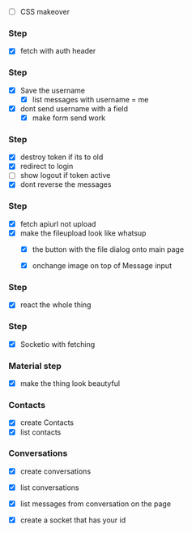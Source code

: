 * [ ] CSS makeover

### Step
* [X] fetch with auth header

### Step
* [X] Save the username
    * [X] list messages with username = me
* [X] dont send username with a field
    * [X] make form send work

### Step
* [X] destroy token if its to old
* [X] redirect to login
* [ ] show logout if token active
* [X] dont reverse the messages

### Step
* [X] fetch apiurl not upload
* [X] make the fileupload look like whatsup
    * [X] the button with the file dialog onto main page
    * [X] onchange image on top of Message input


### Step
* [X] react the whole thing
### Step
* [X] Socketio with fetching

### Material step
* [X] make the thing look beautyful

### Contacts
* [X] create Contacts
* [X] list contacts

### Conversations
* [X] create conversations
* [X] list conversations
* [X] list messages from conversation on the page

* [X] create a socket that has your id